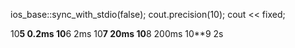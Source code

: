 
ios_base::sync_with_stdio(false); 
cout.precision(10);
cout << fixed;

10**5 0.2ms
10**6 2ms
10**7 20ms
10**8 200ms
10**9 2s


